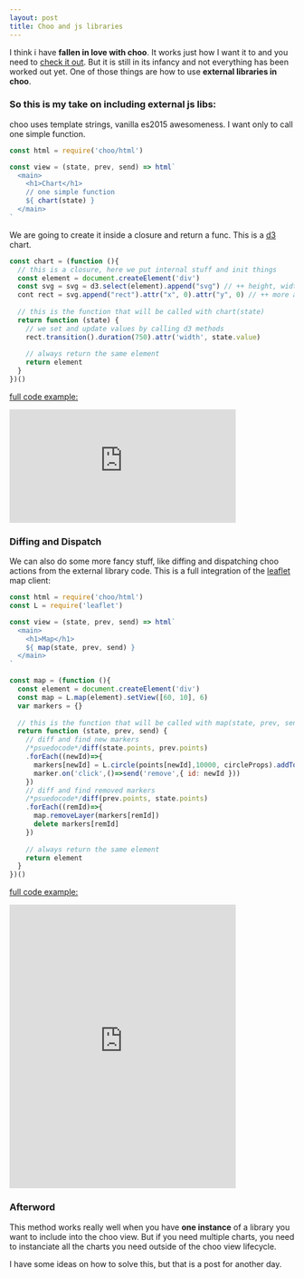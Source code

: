 ```yaml
---
layout: post
title: Choo and js libraries
---
```


I think i have **fallen in love with choo**. It works just how I want it to and you need to [check it out](https://github.com/yoshuawuyts/choo).
But it is still in its infancy and not everything has been worked out yet. One of those things are how to use **external libraries in choo**.

### So this is my take on including external js libs:

choo uses template strings, vanilla es2015 awesomeness.
I want only to call one simple function.

```javascript
const html = require('choo/html')

const view = (state, prev, send) => html`
  <main>
    <h1>Chart</h1>
    // one simple function
    ${ chart(state) }
  </main>
`
```

We are going to create it inside a closure and return a func. This is a [d3](https://d3js.org/) chart.

```javascript
const chart = (function (){
  // this is a closure, here we put internal stuff and init things
  const element = document.createElement('div')
  const svg = svg = d3.select(element).append("svg") // ++ height, width
  cont rect = svg.append("rect").attr("x", 0).attr("y", 0) // ++ more attrs.
  
  // this is the function that will be called with chart(state)
  return function (state) {
    // we set and update values by calling d3 methods
    rect.transition().duration(750).attr('width', state.value)
  
    // always return the same element
    return element
  }
})()
```

[full code example:](http://requirebin.com?gist=d3477f03bcd3293cfa632bbd43c4985a)
<iframe width="400" height="200" src="http://requirebin.com/embed?gist=d3477f03bcd3293cfa632bbd43c4985a" frameborder="0" allowfullscreen> </iframe>

### Diffing and Dispatch

We can also do some more fancy stuff, like diffing and dispatching choo actions from the external library code.
This is a full integration of the [leaflet](http://leafletjs.com/) map client:

```javascript
const html = require('choo/html')
const L = require('leaflet')

const view = (state, prev, send) => html`
  <main>
    <h1>Map</h1>
    ${ map(state, prev, send) }
  </main>
`

const map = (function (){
  const element = document.createElement('div')
  const map = L.map(element).setView([60, 10], 6)
  var markers = {}
  
  // this is the function that will be called with map(state, prev, send)
  return function (state, prev, send) {
    // diff and find new markers
    /*psuedocode*/diff(state.points, prev.points)
    .forEach((newId)=>{
      markers[newId] = L.circle(points[newId],10000, circleProps).addTo(map)
      marker.on('click',()=>send('remove',{ id: newId }))
    })
    // diff and find removed markers
    /*psuedocode*/diff(prev.points, state.points)
    .forEach((remId)=>{
      map.removeLayer(markers[remId])
      delete markers[remId]
    })
  
    // always return the same element
    return element
  }
})()
```

[full code example:](http://requirebin.com?gist=970e917827aa636e0c9b4de784927d2d)
<iframe width="400" height="500" src="http://requirebin.com/embed?gist=970e917827aa636e0c9b4de784927d2d" frameborder="0" allowfullscreen>  </iframe>

### Afterword
This method works really well when you have **one instance** of a library you want to include into the choo view.
But if you need multiple charts, you need to instanciate all the charts you need outside of the choo view lifecycle.

I have some ideas on how to solve this, but that is a post for another day.

